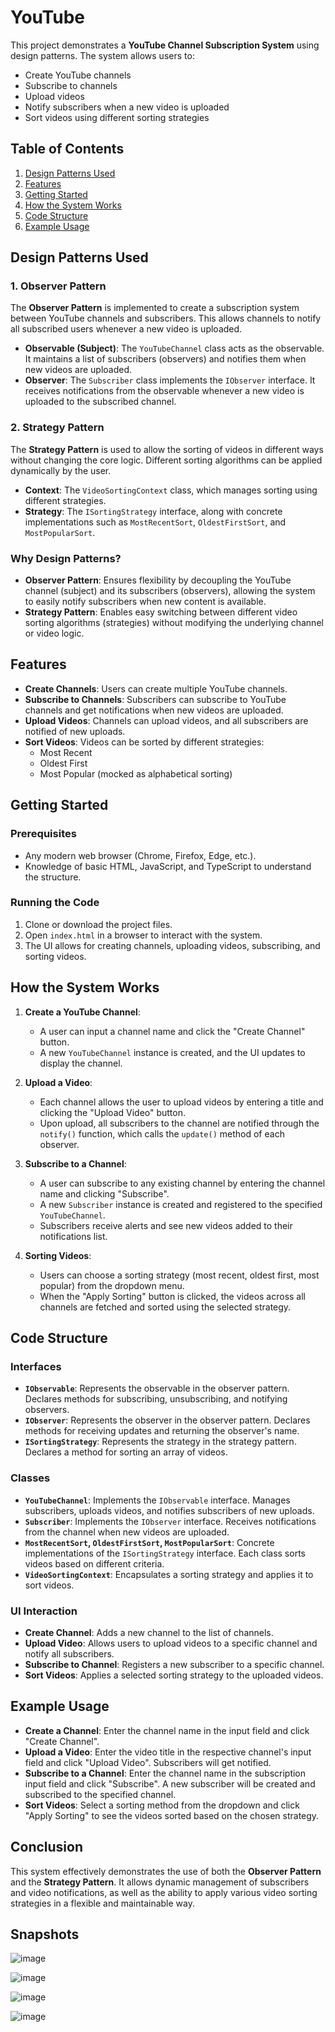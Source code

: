 # YouTube

This project demonstrates a **YouTube Channel Subscription System** using design patterns. The system allows users to:

- Create YouTube channels
- Subscribe to channels
- Upload videos
- Notify subscribers when a new video is uploaded
- Sort videos using different sorting strategies

## Table of Contents
1. [Design Patterns Used](#design-patterns-used)
2. [Features](#features)
3. [Getting Started](#getting-started)
4. [How the System Works](#how-the-system-works)
5. [Code Structure](#code-structure)
6. [Example Usage](#example-usage)

## Design Patterns Used

### 1. **Observer Pattern**
The **Observer Pattern** is implemented to create a subscription system between YouTube channels and subscribers. This allows channels to notify all subscribed users whenever a new video is uploaded.

- **Observable (Subject)**: The `YouTubeChannel` class acts as the observable. It maintains a list of subscribers (observers) and notifies them when new videos are uploaded.
- **Observer**: The `Subscriber` class implements the `IObserver` interface. It receives notifications from the observable whenever a new video is uploaded to the subscribed channel.

### 2. **Strategy Pattern**
The **Strategy Pattern** is used to allow the sorting of videos in different ways without changing the core logic. Different sorting algorithms can be applied dynamically by the user.

- **Context**: The `VideoSortingContext` class, which manages sorting using different strategies.
- **Strategy**: The `ISortingStrategy` interface, along with concrete implementations such as `MostRecentSort`, `OldestFirstSort`, and `MostPopularSort`.

### Why Design Patterns?
- **Observer Pattern**: Ensures flexibility by decoupling the YouTube channel (subject) and its subscribers (observers), allowing the system to easily notify subscribers when new content is available.
- **Strategy Pattern**: Enables easy switching between different video sorting algorithms (strategies) without modifying the underlying channel or video logic.

## Features
- **Create Channels**: Users can create multiple YouTube channels.
- **Subscribe to Channels**: Subscribers can subscribe to YouTube channels and get notifications when new videos are uploaded.
- **Upload Videos**: Channels can upload videos, and all subscribers are notified of new uploads.
- **Sort Videos**: Videos can be sorted by different strategies:
  - Most Recent
  - Oldest First
  - Most Popular (mocked as alphabetical sorting)

## Getting Started
### Prerequisites
- Any modern web browser (Chrome, Firefox, Edge, etc.).
- Knowledge of basic HTML, JavaScript, and TypeScript to understand the structure.

### Running the Code
1. Clone or download the project files.
2. Open `index.html` in a browser to interact with the system.
3. The UI allows for creating channels, uploading videos, subscribing, and sorting videos.

## How the System Works

1. **Create a YouTube Channel**:
   - A user can input a channel name and click the "Create Channel" button.
   - A new `YouTubeChannel` instance is created, and the UI updates to display the channel.

2. **Upload a Video**:
   - Each channel allows the user to upload videos by entering a title and clicking the "Upload Video" button.
   - Upon upload, all subscribers to the channel are notified through the `notify()` function, which calls the `update()` method of each observer.

3. **Subscribe to a Channel**:
   - A user can subscribe to any existing channel by entering the channel name and clicking "Subscribe".
   - A new `Subscriber` instance is created and registered to the specified `YouTubeChannel`.
   - Subscribers receive alerts and see new videos added to their notifications list.

4. **Sorting Videos**:
   - Users can choose a sorting strategy (most recent, oldest first, most popular) from the dropdown menu.
   - When the "Apply Sorting" button is clicked, the videos across all channels are fetched and sorted using the selected strategy.

## Code Structure

### Interfaces
- **`IObservable`**: Represents the observable in the observer pattern. Declares methods for subscribing, unsubscribing, and notifying observers.
- **`IObserver`**: Represents the observer in the observer pattern. Declares methods for receiving updates and returning the observer's name.
- **`ISortingStrategy`**: Represents the strategy in the strategy pattern. Declares a method for sorting an array of videos.

### Classes
- **`YouTubeChannel`**: Implements the `IObservable` interface. Manages subscribers, uploads videos, and notifies subscribers of new uploads.
- **`Subscriber`**: Implements the `IObserver` interface. Receives notifications from the channel when new videos are uploaded.
- **`MostRecentSort`, `OldestFirstSort`, `MostPopularSort`**: Concrete implementations of the `ISortingStrategy` interface. Each class sorts videos based on different criteria.
- **`VideoSortingContext`**: Encapsulates a sorting strategy and applies it to sort videos.

### UI Interaction
- **Create Channel**: Adds a new channel to the list of channels.
- **Upload Video**: Allows users to upload videos to a specific channel and notify all subscribers.
- **Subscribe to Channel**: Registers a new subscriber to a specific channel.
- **Sort Videos**: Applies a selected sorting strategy to the uploaded videos.

## Example Usage

- **Create a Channel**: Enter the channel name in the input field and click "Create Channel".
- **Upload a Video**: Enter the video title in the respective channel's input field and click "Upload Video". Subscribers will get notified.
- **Subscribe to a Channel**: Enter the channel name in the subscription input field and click "Subscribe". A new subscriber will be created and subscribed to the specified channel.
- **Sort Videos**: Select a sorting method from the dropdown and click "Apply Sorting" to see the videos sorted based on the chosen strategy.

## Conclusion
This system effectively demonstrates the use of both the **Observer Pattern** and the **Strategy Pattern**. It allows dynamic management of subscribers and video notifications, as well as the ability to apply various video sorting strategies in a flexible and maintainable way.


## Snapshots

![image](https://github.com/user-attachments/assets/926ce6ed-27e4-4bdf-9512-8853c7d2aebe)

![image](https://github.com/user-attachments/assets/0f43285f-2a09-48b6-b9a2-fe4aa240e4fa)

![image](https://github.com/user-attachments/assets/f73fe068-056b-46f5-a0a3-a1bc53914468)

![image](https://github.com/user-attachments/assets/0b79b1db-9090-4003-a132-7d9d490882f2)



